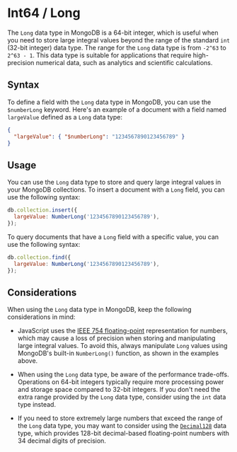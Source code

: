 # Int64 / Long

The `Long` data type in MongoDB is a 64-bit integer, which is useful when you need to store large integral values beyond the range of the standard `int` (32-bit integer) data type. The range for the `Long` data type is from `-2^63` to `2^63 - 1`. This data type is suitable for applications that require high-precision numerical data, such as analytics and scientific calculations.

## Syntax

To define a field with the `Long` data type in MongoDB, you can use the `$numberLong` keyword. Here's an example of a document with a field named `largeValue` defined as a `Long` data type:

```json
{
  "largeValue": { "$numberLong": "1234567890123456789" }
}
```

## Usage

You can use the `Long` data type to store and query large integral values in your MongoDB collections. To insert a document with a `Long` field, you can use the following syntax:

```javascript
db.collection.insert({
  largeValue: NumberLong('1234567890123456789'),
});
```

To query documents that have a `Long` field with a specific value, you can use the following syntax:

```javascript
db.collection.find({
  largeValue: NumberLong('1234567890123456789'),
});
```

## Considerations

When using the `Long` data type in MongoDB, keep the following considerations in mind:

- JavaScript uses the [IEEE 754 floating-point](https://en.wikipedia.org/wiki/Double-precision_floating-point_format) representation for numbers, which may cause a loss of precision when storing and manipulating large integral values. To avoid this, always manipulate `Long` values using MongoDB's built-in `NumberLong()` function, as shown in the examples above.

- When using the `Long` data type, be aware of the performance trade-offs. Operations on 64-bit integers typically require more processing power and storage space compared to 32-bit integers. If you don't need the extra range provided by the `Long` data type, consider using the `int` data type instead.

- If you need to store extremely large numbers that exceed the range of the `Long` data type, you may want to consider using the [`Decimal128`](https://docs.mongodb.com/manual/reference/bson-types/#decimal128) data type, which provides 128-bit decimal-based floating-point numbers with 34 decimal digits of precision.
